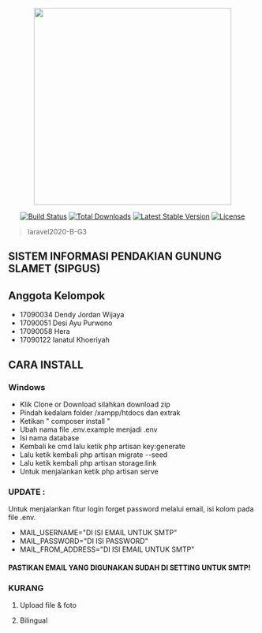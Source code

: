 <p align="center"><img src="https://res.cloudinary.com/dtfbvvkyp/image/upload/v1566331377/laravel-logolockup-cmyk-red.svg" width="400"></p>

<p align="center">
<a href="https://travis-ci.org/laravel/framework"><img src="https://travis-ci.org/laravel/framework.svg" alt="Build Status"></a>
<a href="https://packagist.org/packages/laravel/framework"><img src="https://poser.pugx.org/laravel/framework/d/total.svg" alt="Total Downloads"></a>
<a href="https://packagist.org/packages/laravel/framework"><img src="https://poser.pugx.org/laravel/framework/v/stable.svg" alt="Latest Stable Version"></a>
<a href="https://packagist.org/packages/laravel/framework"><img src="https://poser.pugx.org/laravel/framework/license.svg" alt="License"></a>
</p>

> laravel2020-B-G3
##   SISTEM INFORMASI PENDAKIAN GUNUNG SLAMET (SIPGUS)

## Anggota Kelompok

- 17090034 Dendy Jordan Wijaya
- 17090051 Desi Ayu Purwono
- 17090058 Hera
- 17090122 Ianatul Khoeriyah

## CARA INSTALL

### Windows
- Klik Clone or Download silahkan download zip
- Pindah kedalam folder /xampp/htdocs dan extrak 
- Ketikan " composer install "
-   Ubah nama file .env.example menjadi .env
-   Isi nama database
-   Kembali ke cmd lalu ketik php artisan key:generate
-   Lalu ketik kembali php artisan migrate --seed
-   Lalu ketik kembali php artisan storage:link
-   Untuk menjalankan ketik php artisan serve

### UPDATE :
 Untuk menjalankan fitur login forget password melalui email, isi kolom pada file .env.
 - MAIL_USERNAME="DI ISI EMAIL UNTUK SMTP"
 - MAIL_PASSWORD="DI ISI PASSWORD"
 - MAIL_FROM_ADDRESS="DI ISI EMAIL UNTUK SMTP"
 
#### PASTIKAN EMAIL YANG DIGUNAKAN SUDAH DI SETTING UNTUK SMTP!

### KURANG
1. Upload file & foto

2. Bilingual
